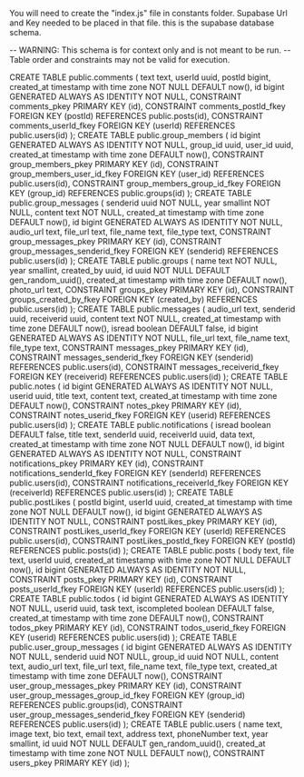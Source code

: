 You will need to create the "index.js" file in constants folder. Supabase Url and Key needed to be placed in that file. this is the supabase database schema.

-- WARNING: This schema is for context only and is not meant to be run.
-- Table order and constraints may not be valid for execution.

CREATE TABLE public.comments (
  text text,
  userId uuid,
  postId bigint,
  created_at timestamp with time zone NOT NULL DEFAULT now(),
  id bigint GENERATED ALWAYS AS IDENTITY NOT NULL,
  CONSTRAINT comments_pkey PRIMARY KEY (id),
  CONSTRAINT comments_postId_fkey FOREIGN KEY (postId) REFERENCES public.posts(id),
  CONSTRAINT comments_userId_fkey FOREIGN KEY (userId) REFERENCES public.users(id)
);
CREATE TABLE public.group_members (
  id bigint GENERATED ALWAYS AS IDENTITY NOT NULL,
  group_id uuid,
  user_id uuid,
  created_at timestamp with time zone DEFAULT now(),
  CONSTRAINT group_members_pkey PRIMARY KEY (id),
  CONSTRAINT group_members_user_id_fkey FOREIGN KEY (user_id) REFERENCES public.users(id),
  CONSTRAINT group_members_group_id_fkey FOREIGN KEY (group_id) REFERENCES public.groups(id)
);
CREATE TABLE public.group_messages (
  senderid uuid NOT NULL,
  year smallint NOT NULL,
  content text NOT NULL,
  created_at timestamp with time zone DEFAULT now(),
  id bigint GENERATED ALWAYS AS IDENTITY NOT NULL,
  audio_url text,
  file_url text,
  file_name text,
  file_type text,
  CONSTRAINT group_messages_pkey PRIMARY KEY (id),
  CONSTRAINT group_messages_senderid_fkey FOREIGN KEY (senderid) REFERENCES public.users(id)
);
CREATE TABLE public.groups (
  name text NOT NULL,
  year smallint,
  created_by uuid,
  id uuid NOT NULL DEFAULT gen_random_uuid(),
  created_at timestamp with time zone DEFAULT now(),
  photo_url text,
  CONSTRAINT groups_pkey PRIMARY KEY (id),
  CONSTRAINT groups_created_by_fkey FOREIGN KEY (created_by) REFERENCES public.users(id)
);
CREATE TABLE public.messages (
  audio_url text,
  senderid uuid,
  receiverid uuid,
  content text NOT NULL,
  created_at timestamp with time zone DEFAULT now(),
  isread boolean DEFAULT false,
  id bigint GENERATED ALWAYS AS IDENTITY NOT NULL,
  file_url text,
  file_name text,
  file_type text,
  CONSTRAINT messages_pkey PRIMARY KEY (id),
  CONSTRAINT messages_senderid_fkey FOREIGN KEY (senderid) REFERENCES public.users(id),
  CONSTRAINT messages_receiverid_fkey FOREIGN KEY (receiverid) REFERENCES public.users(id)
);
CREATE TABLE public.notes (
  id bigint GENERATED ALWAYS AS IDENTITY NOT NULL,
  userid uuid,
  title text,
  content text,
  created_at timestamp with time zone DEFAULT now(),
  CONSTRAINT notes_pkey PRIMARY KEY (id),
  CONSTRAINT notes_userid_fkey FOREIGN KEY (userid) REFERENCES public.users(id)
);
CREATE TABLE public.notifications (
  isread boolean DEFAULT false,
  title text,
  senderId uuid,
  receiverId uuid,
  data text,
  created_at timestamp with time zone NOT NULL DEFAULT now(),
  id bigint GENERATED ALWAYS AS IDENTITY NOT NULL,
  CONSTRAINT notifications_pkey PRIMARY KEY (id),
  CONSTRAINT notifications_senderId_fkey FOREIGN KEY (senderId) REFERENCES public.users(id),
  CONSTRAINT notifications_receiverId_fkey FOREIGN KEY (receiverId) REFERENCES public.users(id)
);
CREATE TABLE public.postLikes (
  postId bigint,
  userId uuid,
  created_at timestamp with time zone NOT NULL DEFAULT now(),
  id bigint GENERATED ALWAYS AS IDENTITY NOT NULL,
  CONSTRAINT postLikes_pkey PRIMARY KEY (id),
  CONSTRAINT postLikes_userId_fkey FOREIGN KEY (userId) REFERENCES public.users(id),
  CONSTRAINT postLikes_postId_fkey FOREIGN KEY (postId) REFERENCES public.posts(id)
);
CREATE TABLE public.posts (
  body text,
  file text,
  userId uuid,
  created_at timestamp with time zone NOT NULL DEFAULT now(),
  id bigint GENERATED ALWAYS AS IDENTITY NOT NULL,
  CONSTRAINT posts_pkey PRIMARY KEY (id),
  CONSTRAINT posts_userId_fkey FOREIGN KEY (userId) REFERENCES public.users(id)
);
CREATE TABLE public.todos (
  id bigint GENERATED ALWAYS AS IDENTITY NOT NULL,
  userid uuid,
  task text,
  iscompleted boolean DEFAULT false,
  created_at timestamp with time zone DEFAULT now(),
  CONSTRAINT todos_pkey PRIMARY KEY (id),
  CONSTRAINT todos_userid_fkey FOREIGN KEY (userid) REFERENCES public.users(id)
);
CREATE TABLE public.user_group_messages (
  id bigint GENERATED ALWAYS AS IDENTITY NOT NULL,
  senderid uuid NOT NULL,
  group_id uuid NOT NULL,
  content text,
  audio_url text,
  file_url text,
  file_name text,
  file_type text,
  created_at timestamp with time zone DEFAULT now(),
  CONSTRAINT user_group_messages_pkey PRIMARY KEY (id),
  CONSTRAINT user_group_messages_group_id_fkey FOREIGN KEY (group_id) REFERENCES public.groups(id),
  CONSTRAINT user_group_messages_senderid_fkey FOREIGN KEY (senderid) REFERENCES public.users(id)
);
CREATE TABLE public.users (
  name text,
  image text,
  bio text,
  email text,
  address text,
  phoneNumber text,
  year smallint,
  id uuid NOT NULL DEFAULT gen_random_uuid(),
  created_at timestamp with time zone NOT NULL DEFAULT now(),
  CONSTRAINT users_pkey PRIMARY KEY (id)
);
